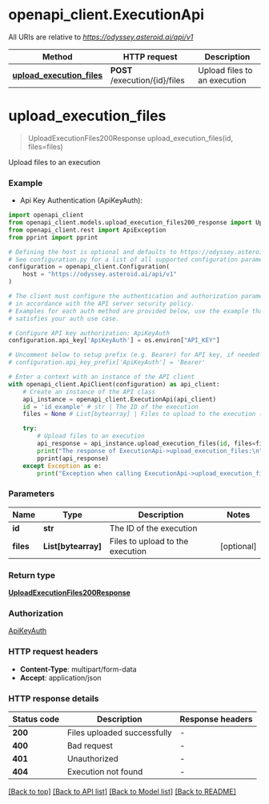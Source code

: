 # openapi_client.ExecutionApi

All URIs are relative to *https://odyssey.asteroid.ai/api/v1*

Method | HTTP request | Description
------------- | ------------- | -------------
[**upload_execution_files**](ExecutionApi.md#upload_execution_files) | **POST** /execution/{id}/files | Upload files to an execution


# **upload_execution_files**
> UploadExecutionFiles200Response upload_execution_files(id, files=files)

Upload files to an execution

### Example

* Api Key Authentication (ApiKeyAuth):

```python
import openapi_client
from openapi_client.models.upload_execution_files200_response import UploadExecutionFiles200Response
from openapi_client.rest import ApiException
from pprint import pprint

# Defining the host is optional and defaults to https://odyssey.asteroid.ai/api/v1
# See configuration.py for a list of all supported configuration parameters.
configuration = openapi_client.Configuration(
    host = "https://odyssey.asteroid.ai/api/v1"
)

# The client must configure the authentication and authorization parameters
# in accordance with the API server security policy.
# Examples for each auth method are provided below, use the example that
# satisfies your auth use case.

# Configure API key authorization: ApiKeyAuth
configuration.api_key['ApiKeyAuth'] = os.environ["API_KEY"]

# Uncomment below to setup prefix (e.g. Bearer) for API key, if needed
# configuration.api_key_prefix['ApiKeyAuth'] = 'Bearer'

# Enter a context with an instance of the API client
with openapi_client.ApiClient(configuration) as api_client:
    # Create an instance of the API class
    api_instance = openapi_client.ExecutionApi(api_client)
    id = 'id_example' # str | The ID of the execution
    files = None # List[bytearray] | Files to upload to the execution (optional)

    try:
        # Upload files to an execution
        api_response = api_instance.upload_execution_files(id, files=files)
        print("The response of ExecutionApi->upload_execution_files:\n")
        pprint(api_response)
    except Exception as e:
        print("Exception when calling ExecutionApi->upload_execution_files: %s\n" % e)
```



### Parameters


Name | Type | Description  | Notes
------------- | ------------- | ------------- | -------------
 **id** | **str**| The ID of the execution | 
 **files** | **List[bytearray]**| Files to upload to the execution | [optional] 

### Return type

[**UploadExecutionFiles200Response**](UploadExecutionFiles200Response.md)

### Authorization

[ApiKeyAuth](../README.md#ApiKeyAuth)

### HTTP request headers

 - **Content-Type**: multipart/form-data
 - **Accept**: application/json

### HTTP response details

| Status code | Description | Response headers |
|-------------|-------------|------------------|
**200** | Files uploaded successfully |  -  |
**400** | Bad request |  -  |
**401** | Unauthorized |  -  |
**404** | Execution not found |  -  |

[[Back to top]](#) [[Back to API list]](../README.md#documentation-for-api-endpoints) [[Back to Model list]](../README.md#documentation-for-models) [[Back to README]](../README.md)

